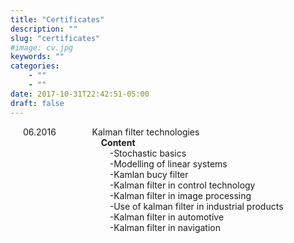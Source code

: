 ```yaml
---
title: "Certificates"
description: ""
slug: "certificates"
#image: cv.jpg
keywords: ""
categories: 
    - ""
    - ""
date: 2017-10-31T22:42:51-05:00
draft: false
---
```

 <div style="text-indent:20px;">06.2016 &emsp; &emsp; &emsp; Kalman filter technologies</div>
 <div style="text-indent:20px;">&emsp; &emsp;&emsp; &emsp; &emsp;&emsp; &emsp; &ensp;<b>Content</b></div>
 <div style="text-indent:20px;">&emsp; &emsp;&emsp; &emsp;&emsp; &emsp;&emsp; &emsp; &ensp;-Stochastic basics</div>
 <div style="text-indent:20px;">&emsp; &emsp;&emsp; &emsp;&emsp; &emsp;&emsp; &emsp; &ensp;-Modelling of linear systems</div>
 <div style="text-indent:20px;">&emsp; &emsp;&emsp; &emsp;&emsp; &emsp;&emsp; &emsp; &ensp;-Kamlan bucy filter</div>
 <div style="text-indent:20px;">&emsp; &emsp;&emsp; &emsp;&emsp; &emsp;&emsp; &emsp; &ensp;-Kalman filter in control technology</div>
 <div style="text-indent:20px;">&emsp; &emsp;&emsp; &emsp;&emsp; &emsp;&emsp; &emsp; &ensp;-Kalman filter in image processing</div>
 <div style="text-indent:20px;">&emsp; &emsp;&emsp; &emsp;&emsp; &emsp;&emsp; &emsp; &ensp;-Use of kalman filter in industrial products</div>
 <div style="text-indent:20px;">&emsp; &emsp;&emsp; &emsp;&emsp; &emsp;&emsp; &emsp; &ensp;-Kalman filter in automotive </div>
 <div style="text-indent:20px;">&emsp; &emsp;&emsp; &emsp;&emsp; &emsp;&emsp; &emsp; &ensp;-Kalman filter in navigation</div>


